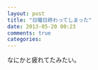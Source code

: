 ```yaml
---
layout: post
title: "日曜日終わってしまった"
date: 2013-05-20 00:23
comments: true
categories:
---
```

なにかと疲れてたみたい。
